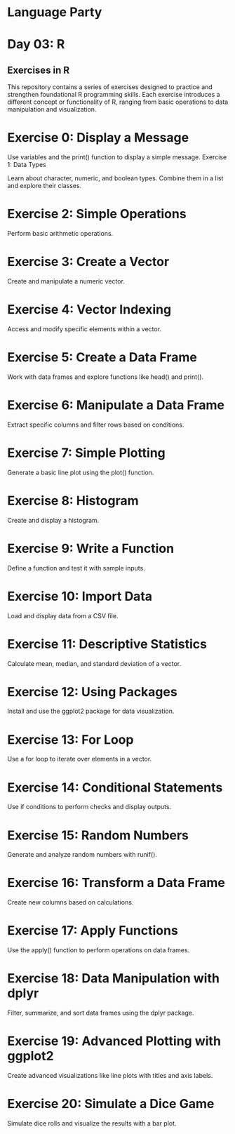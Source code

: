 # Language Party

# Day 03: R

## Exercises in R

This repository contains a series of exercises designed to practice and strengthen foundational R programming skills. Each exercise introduces a different concept or functionality of R, ranging from basic operations to data manipulation and visualization.

# Exercise 0: Display a Message

Use variables and the print() function to display a simple message.
Exercise 1: Data Types

Learn about character, numeric, and boolean types. Combine them in a list and explore their classes.

# Exercise 2: Simple Operations

Perform basic arithmetic operations.

# Exercise 3: Create a Vector

Create and manipulate a numeric vector.

# Exercise 4: Vector Indexing

Access and modify specific elements within a vector.

# Exercise 5: Create a Data Frame

Work with data frames and explore functions like head() and print().

# Exercise 6: Manipulate a Data Frame

Extract specific columns and filter rows based on conditions.

# Exercise 7: Simple Plotting

Generate a basic line plot using the plot() function.

# Exercise 8: Histogram

Create and display a histogram.

# Exercise 9: Write a Function

Define a function and test it with sample inputs.

# Exercise 10: Import Data

Load and display data from a CSV file.

# Exercise 11: Descriptive Statistics

Calculate mean, median, and standard deviation of a vector.

# Exercise 12: Using Packages

Install and use the ggplot2 package for data visualization.

# Exercise 13: For Loop

Use a for loop to iterate over elements in a vector.

# Exercise 14: Conditional Statements

Use if conditions to perform checks and display outputs.

# Exercise 15: Random Numbers

Generate and analyze random numbers with runif().

# Exercise 16: Transform a Data Frame

Create new columns based on calculations.

# Exercise 17: Apply Functions

Use the apply() function to perform operations on data frames.

# Exercise 18: Data Manipulation with dplyr

Filter, summarize, and sort data frames using the dplyr package.

# Exercise 19: Advanced Plotting with ggplot2

Create advanced visualizations like line plots with titles and axis labels.

# Exercise 20: Simulate a Dice Game

Simulate dice rolls and visualize the results with a bar plot.


